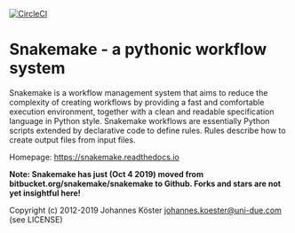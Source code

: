 [![CircleCI](https://circleci.com/gh/snakemake/snakemake/tree/master.svg?style=shield)](https://circleci.com/gh/snakemake/snakemake/tree/master)

# Snakemake - a pythonic workflow system

Snakemake is a workflow management system that aims to reduce the complexity of creating workflows 
by providing a fast and comfortable execution environment, together with a clean and readable 
specification language in Python style. Snakemake workflows are essentially Python scripts extended 
by declarative code to define rules. Rules describe how to create output files from input files.

Homepage: https://snakemake.readthedocs.io

**Note: Snakemake has just (Oct 4 2019) moved from bitbucket.org/snakemake/snakemake to Github. Forks and stars are not yet insightful here!**

Copyright (c) 2012-2019 Johannes Köster <johannes.koester@uni-due.com> (see LICENSE)
